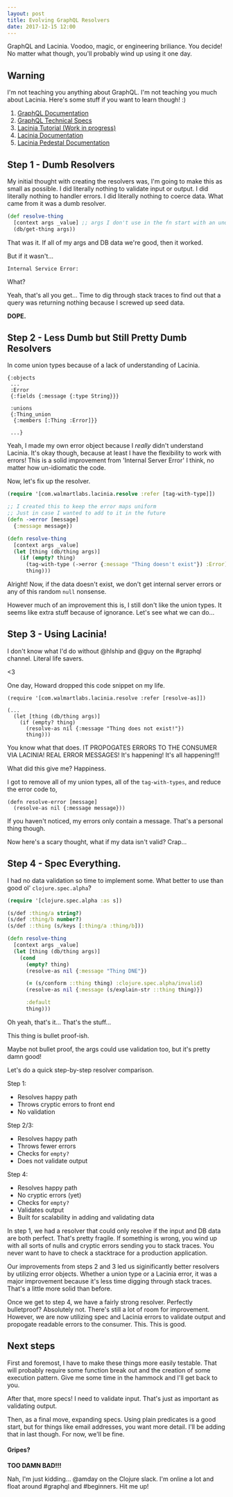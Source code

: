 ```yaml
---
layout: post
title: Evolving GraphQL Resolvers
date: 2017-12-15 12:00
---
```


GraphQL and Lacinia.
Voodoo, magic, or engineering briliance.
You decide!
No matter what though, you'll probably wind up using it one day.

## Warning

I'm not teaching you anything about GraphQL.
I'm not teaching you much about Lacinia.
Here's some stuff if you want to learn though! :)

1. [GraphQL Documentation](http://graphql.org/learn/)
2. [GraphQL Technical Specs](http://facebook.github.io/graphql/October2016/)
3. [Lacinia Tutorial (Work in progress)](http://lacinia.readthedocs.io/en/latest/tutorial/index.html)
4. [Lacinia Documentation](http://lacinia.readthedocs.io/en/latest/overview.html)
5. [Lacinia Pedestal Documentation](https://github.com/walmartlabs/lacinia-pedestal)

## Step 1 - Dumb Resolvers

My initial thought with creating the resolvers was, I'm going to make this as small as possible.
I did literally nothing to validate input or output.
I did literally nothing to handler errors.
I did literally nothing to coerce data.
What came from it was a dumb resolver.

```clojure
(def resolve-thing
  [context args _value] ;; args I don't use in the fn start with an underscore
  (db/get-thing args))
```

That was it.
If all of my args and DB data we're good, then it worked.

But if it wasn't...

`Internal Service Error:`

What?

Yeah, that's all you get...
Time to dig through stack traces to find out that a query was returning nothing because I screwed up seed data.

__DOPE.__

## Step 2 - Less Dumb but Still Pretty Dumb Resolvers

In come union types because of a lack of understanding of Lacinia.

```
{:objects
 ...
 :Error
 {:fields {:message {:type String}}}

 :unions
 {:Thing_union
  {:members [:Thing :Error]}}

 ...}
```

Yeah, I made my own error object because I _really_ didn't understand Lacinia.
It's okay though, because at least I have the flexibility to work with errors!
This is a solid improvement from 'Internal Server Error' I think, no matter how un-idiomatic the code.

Now, let's fix up the resolver.

```clojure
(require '[com.walmartlabs.lacinia.resolve :refer [tag-with-type]])

;; I created this to keep the error maps uniform
;; Just in case I wanted to add to it in the future
(defn ->error [message]
  {:message message})

(defn resolve-thing
  [context args _value]
  (let [thing (db/thing args)]
    (if (empty? thing)
      (tag-with-type (->error {:message "Thing doesn't exist"}) :Error)
      thing)))
```

Alright!
Now, if the data doesn't exist, we don't get internal server errors or any of this random `null` nonsense.

However much of an improvement this is, I still don't like the union types.
It seems like extra stuff because of ignorance.
Let's see what we can do...

## Step 3 - Using Lacinia!

I don't know what I'd do without @hlship and @guy on the #graphql channel.
Literal life savers.

<3

One day, Howard dropped this code snippet on my life.

```
(require '[com.walmartlabs.lacinia.resolve :refer [resolve-as]])

(...
  (let [thing (db/thing args)]
    (if (empty? thing)
      (resolve-as nil {:message "Thing does not exist!"})
      thing)))
```

You know what that does.
IT PROPOGATES ERRORS TO THE CONSUMER VIA LACINIA! REAL ERROR MESSAGES!
It's happening! It's all happening!!!

What did this give me?
Happiness.

I got to remove all of my union types, all of the `tag-with-types`, and reduce the error code to,

```
(defn resolve-error [message]
  (resolve-as nil {:message message}))
```

If you haven't noticed, my errors only contain a message.
That's a personal thing though.

Now here's a scary thought, what if my data isn't valid?
Crap...

## Step 4 - Spec Everything.

I had no data validation so time to implement some.
What better to use than good ol' `clojure.spec.alpha`?

```clojure
(require '[clojure.spec.alpha :as s])

(s/def :thing/a string?)
(s/def :thing/b number?)
(s/def ::thing (s/keys [:thing/a :thing/b]))

(defn resolve-thing
  [context args _value]
  (let [thing (db/thing args)]
    (cond
      (empty? thing)
      (resolve-as nil {:message "Thing DNE"})

      (= (s/conform ::thing thing) :clojure.spec.alpha/invalid)
      (resolve-as nil {:message (s/explain-str ::thing thing)})

      :default
      thing)))
```

Oh yeah, that's it...
That's the stuff...

This thing is bullet proof-ish.

Maybe not bullet proof, the args could use validation too, but it's pretty damn good!

Let's do a quick step-by-step resolver comparison.

Step 1:
- Resolves happy path
- Throws cryptic errors to front end
- No validation

Step 2/3:
- Resolves happy path
- Throws fewer errors
- Checks for `empty?`
- Does not validate output

Step 4:
- Resolves happy path
- No cryptic errors (yet)
- Checks for `empty?`
- Validates output
- Built for scalability in adding and validating data

In step 1, we had a resolver that could only resolve if the input and DB data are both perfect.
That's pretty fragile.
If something is wrong, you wind up with all sorts of nulls and cryptic errors sending you to stack traces.
You never want to have to check a stacktrace for a production application.

Our improvements from steps 2 and 3 led us siginificantly better resolvers by utilizing error objects.
Whether a union type or a Lacinia error, it was a major improvement because it's less time digging through stack traces.
That's a little more solid than before.

Once we get to step 4, we have a fairly strong resolver.
Perfectly bulletproof?
Absolutely not.
There's still a lot of room for improvement.
However, we are now utilizing spec and Lacinia errors to validate output and propogate readable errors to the consumer.
This. This is good.

## Next steps

First and foremost, I have to make these things more easily testable.
That will probably require some function break out and the creation of some execution pattern.
Give me some time in the hammock and I'll get back to you.

After that, more specs!
I need to validate input.
That's just as important as validating output.

Then, as a final move, expanding specs.
Using plain predicates is a good start, but for things like email addresses, you want more detail.
I'll be adding that in last though.
For now, we'll be fine.

#### Gripes?

__TOO DAMN BAD!!!__

Nah, I'm just kidding...
@amday on the Clojure slack.
I'm online a lot and float around #graphql and #beginners.
Hit me up!
